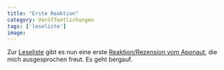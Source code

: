 ```yaml
---
title: "Erste Reaktion"
category: Veröffentlichungen
tags: ['leseliste']
image: 
---
```


Zur [Leseliste](http://www.misantropolis.de/musik/leseliste/) gibt es nun eine erste [Reaktion/Rezension vom Aponaut](http://www.bundschuhfanzine.de/aponaut/index.php?action=showFullNews&newsDescName=Reviews&newsID=20081005182021), die mich ausgesprochen freut. Es geht bergauf.